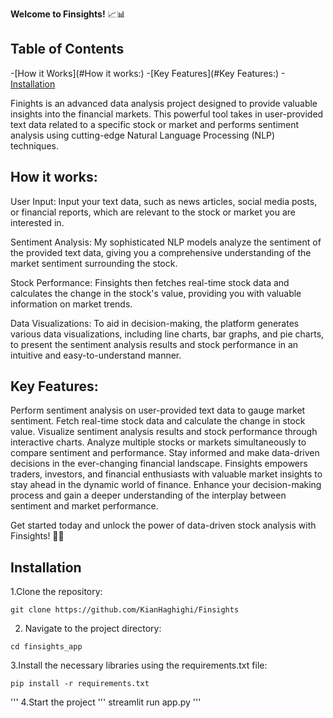 **Welcome to Finsights!** 📈📊

## Table of Contents
-[How it Works](#How it works:)
-[Key Features](#Key Features:)
-[Installation](#Installation:)

Finights is an advanced data analysis project designed to provide valuable insights into the financial markets. This powerful tool takes in user-provided text data related to a specific stock or market and performs sentiment analysis using cutting-edge Natural Language Processing (NLP) techniques.

## How it works:

User Input: Input your text data, such as news articles, social media posts, or financial reports, which are relevant to the stock or market you are interested in.

Sentiment Analysis: My sophisticated NLP models analyze the sentiment of the provided text data, giving you a comprehensive understanding of the market sentiment surrounding the stock.

Stock Performance: Finsights then fetches real-time stock data and calculates the change in the stock's value, providing you with valuable information on market trends.

Data Visualizations: To aid in decision-making, the platform generates various data visualizations, including line charts, bar graphs, and pie charts, to present the sentiment analysis results and stock performance in an intuitive and easy-to-understand manner.

## Key Features:

Perform sentiment analysis on user-provided text data to gauge market sentiment.
Fetch real-time stock data and calculate the change in stock value.
Visualize sentiment analysis results and stock performance through interactive charts.
Analyze multiple stocks or markets simultaneously to compare sentiment and performance.
Stay informed and make data-driven decisions in the ever-changing financial landscape.
Finsights empowers traders, investors, and financial enthusiasts with valuable market insights to stay ahead in the dynamic world of finance. Enhance your decision-making process and gain a deeper understanding of the interplay between sentiment and market performance.

Get started today and unlock the power of data-driven stock analysis with Finsights! 🚀💼

## Installation
1.Clone the repository:
```
git clone https://github.com/KianHaghighi/Finsights
```
2. Navigate to the project directory:
```
cd finsights_app
```
3.Install the necessary libraries using the requirements.txt file:
```
pip install -r requirements.txt
```
'''
4.Start the project
'''
streamlit run app.py
'''
